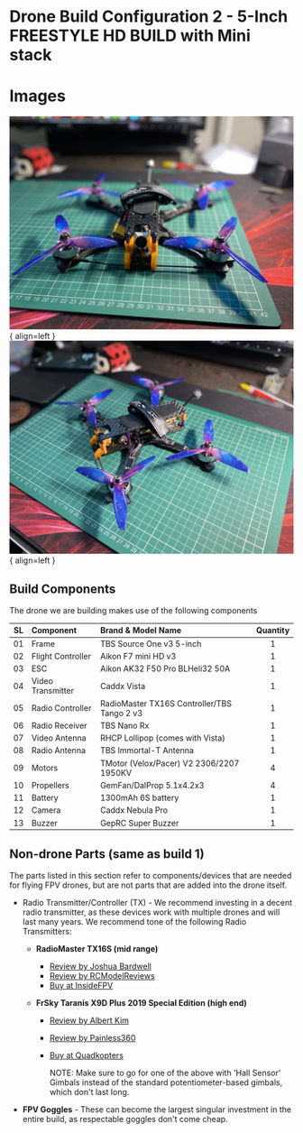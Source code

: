 # Drone Build Configuration 2 - 5-Inch FREESTYLE HD BUILD with Mini stack

# Images

![Freestyle5Inch](../../images/5-inch-freestyle-pacers-v2-1.jpeg){ align=left }
![Freestyle5Inch](../../images/5-inch-freestyle-pacers-v2-2.jpeg){ align=left }

## Build Components

The drone we are building makes use of the following components

| SL  | Component         | Brand & Model Name                          | Quantity |
| --- | :---------------- | :------------------------------------------ | :------: |
| 01  | Frame             | TBS Source One v3 5-inch                    |    1     |
| 02  | Flight Controller | Aikon F7 mini HD v3                         |    1     |
| 03  | ESC               | Aikon AK32 F50 Pro BLHeli32 50A             |    1     |
| 04  | Video Transmitter | Caddx Vista                                 |    1     |
| 05  | Radio Controller  | RadioMaster TX16S Controller/TBS Tango 2 v3 |    1     |
| 06  | Radio Receiver    | TBS Nano Rx                                 |    1     |
| 07  | Video Antenna     | RHCP Lollipop (comes with Vista)            |    1     |
| 08  | Radio Antenna     | TBS Immortal-T Antenna                      |    1     |
| 09  | Motors            | TMotor (Velox/Pacer) V2 2306/2207 1950KV    |    4     |
| 10  | Propellers        | GemFan/DalProp 5.1x4.2x3                    |    4     |
| 11  | Battery           | 1300mAh 6S battery                          |    1     |
| 12  | Camera            | Caddx Nebula Pro                            |    1     |
| 13  | Buzzer            | GepRC Super Buzzer                          |    1     |

## Non-drone Parts (same as build 1)

The parts listed in this section refer to components/devices that are needed for flying FPV drones, but are not parts
that are added into the drone itself.

- Radio Transmitter/Controller (TX) - We recommend investing in a decent radio transmitter, as these devices work with multiple drones and will last many years. We recommend tone of the following Radio Transmitters:

  - **RadioMaster TX16S (mid range)**

    - [Review by Joshua Bardwell](https://www.youtube.com/watch?v=ddMP2gnZQck)
    - [Review by RCModelReviews](https://www.youtube.com/watch?v=fJcZ3LCvEXI)
    - [Buy at InsideFPV](https://www.insidefpv.com/product/radiomaster-tx16s-hall-sensor-gimbals-2-4g-16ch-multi-protocol-rf-system-opentx-mode2-transmitter-for-rc-drone-mode-2-left-hand-throttle-tx16s/)

  - **FrSky Taranis X9D Plus 2019 Special Edition (high end)**

    - [Review by Albert Kim](https://www.youtube.com/watch?v=onjRkSSAo5w)
    - [Review by Painless360](https://www.youtube.com/watch?v=csVWUOw8JM0&t=24s)
    - [Buy at Quadkopters](https://www.quadkopters.com/product/tx-and-rx/frsky-taranis-x9d-plus-special-edition/)

      NOTE: Make sure to go for one of the above with 'Hall Sensor' Gimbals instead of the standard potentiometer-based gimbals, which don't last long.

- **FPV Goggles** - These can become the largest singular investment in the entire build, as respectable goggles don't come cheap.
